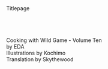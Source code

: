 <br/>
<br/>
Titlepage<br/>
<br/>
<br/>
<br/>
<br/>
Cooking with Wild Game - Volume Ten<br/>
by EDA<br/>
Illustrations by Kochimo<br/>
Translation by Skythewood<br/>
<br/>
<br/>
